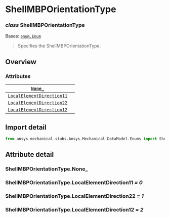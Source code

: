 # ShellMBPOrientationType

### *class* ShellMBPOrientationType

Bases: [`enum.Enum`](https://docs.python.org/3/library/enum.html#enum.Enum)

> Specifies the ShellMBPOrientationType.

> <!-- !! processed by numpydoc !! -->

## Overview

### Attributes

| [`None_`](#ShellMBPOrientationType.None_)                                     |    |
|-------------------------------------------------------------------------------|----|
| [`LocalElementDirection11`](#ShellMBPOrientationType.LocalElementDirection11) |    |
| [`LocalElementDirection22`](#ShellMBPOrientationType.LocalElementDirection22) |    |
| [`LocalElementDirection12`](#ShellMBPOrientationType.LocalElementDirection12) |    |

## Import detail

```python
from ansys.mechanical.stubs.Ansys.Mechanical.DataModel.Enums import ShellMBPOrientationType
```

## Attribute detail

### ShellMBPOrientationType.None_

### ShellMBPOrientationType.LocalElementDirection11 *= 0*

### ShellMBPOrientationType.LocalElementDirection22 *= 1*

### ShellMBPOrientationType.LocalElementDirection12 *= 2*
